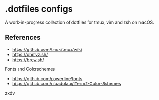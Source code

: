 # .dotfiles configs

A work-in-progress collection of dotfiles for tmux, vim and zsh on macOS.

## References

- https://github.com/tmux/tmux/wiki
- https://ohmyz.sh/
- https://brew.sh/

Fonts and Colorschemes
- https://github.com/powerline/fonts
- https://github.com/mbadolato/iTerm2-Color-Schemes

zxdv

